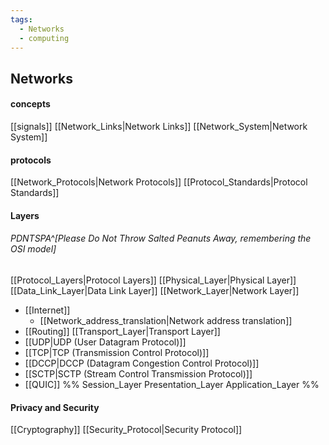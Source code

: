 ```yaml
---
tags:
  - Networks
  - computing
---
```

## Networks

#### concepts
[[signals]]
[[Network_Links|Network Links]]
[[Network_System|Network System]]
#### protocols
[[Network_Protocols|Network Protocols]]
[[Protocol_Standards|Protocol Standards]]
#### Layers
###### PDNTSPA^[Please Do Not Throw Salted Peanuts Away, remembering the OSI model]
[[Protocol_Layers|Protocol Layers]]
[[Physical_Layer|Physical Layer]]
[[Data_Link_Layer|Data Link Layer]]
[[Network_Layer|Network Layer]]
- [[Internet]]
	- [[Network_address_translation|Network address translation]]
- [[Routing]]
[[Transport_Layer|Transport Layer]]
- [[UDP|UDP (User Datagram Protocol)]]
- [[TCP|TCP (Transmission Control Protocol)]]
- [[DCCP|DCCP (Datagram Congestion Control Protocol)]]
- [[SCTP|SCTP (Stream Control Transmission Protocol)]]
- [[QUIC]]
%% Session_Layer
Presentation_Layer
Application_Layer %%

#### Privacy and Security
[[Cryptography]]
[[Security_Protocol|Security Protocol]]
